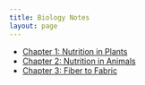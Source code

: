 ```yaml
---
title: Biology Notes
layout: page
---
```


* [Chapter 1: Nutrition in Plants](/Notes/Biology/Chapter1)
* [Chapter 2: Nutrition in Animals](/Notes/Biology/Chapter2)
* [Chapter 3: Fiber to Fabric](/Notes/Biology/Chapter3)

